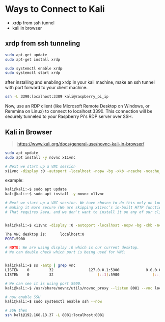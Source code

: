 # Ways to Connect to Kali
- xrdp from ssh tunnel
- kali in browser

## xrdp from ssh tunneling

```bash
sudo apt-get update
sudo apt-get install xrdp

sudo systemctl enable xrdp
sudo systemctl start xrdp
```
after installing and enabling xrdp in your kali machine,
make an ssh tunnel with port forward to your client machine.
```bash
ssh -L 3390:localhost:3389 kali@raspberry_pi_ip
```
Now, use an RDP client (like Microsoft Remote Desktop on Windows, or Remmina on Linux) to connect to localhost:3390. 
This connection will be securely tunneled to your Raspberry Pi's RDP server over SSH.




## Kali in Browser
> https://www.kali.org/docs/general-use/novnc-kali-in-browser/



```bash
sudo apt update
sudo apt install -y novnc x11vnc

# Next we start up a VNC session
x11vnc -display :0 -autoport -localhost -nopw -bg -xkb -ncache -ncache_cr -quiet -forever
```


example:
```bash
kali@kali:~$ sudo apt update
kali@kali:~$ sudo apt install -y novnc x11vnc

# Next we start up a VNC session. We have chosen to do this only on loopback, 
# making it more secure (We are skipping x11vnc’s in-built HTTP function. 
# That requires Java, and we don’t want to install it on any of our clients as noVNC gives a HTML5 experience):


kali@kali:~$ x11vnc -display :0 -autoport -localhost -nopw -bg -xkb -ncache -ncache_cr -quiet -forever

The VNC desktop is:      localhost:0
PORT=5900

# NOTE: We are using display :0 which is our current desktop.
# We can double check which port is being used for VNC:


kali@kali:~$ ss -antp | grep vnc
LISTEN    0         32                127.0.0.1:5900            0.0.0.0:*        users:(("x11vnc",pid=8056,fd=8))
LISTEN    0         32                    [::1]:5900               [::]:*        users:(("x11vnc",pid=8056,fd=9))

# We can see it is using port 5900.
kali@kali:~$ /usr/share/novnc/utils/novnc_proxy --listen 8081 --vnc localhost:5900

# now enable SSH
kali@kali:~$ sudo systemctl enable ssh --now

# SSH then 
ssh kali@192.168.13.37 -L 8081:localhost:8081
```





